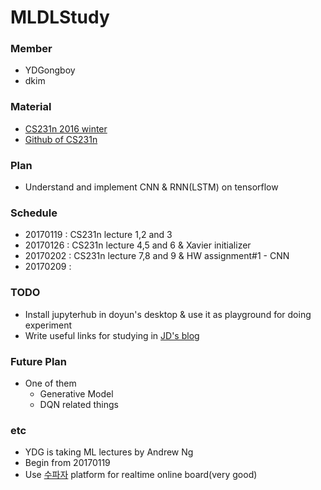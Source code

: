 # MLDLStudy

### Member
- YDGongboy
- dkim

### Material
- [CS231n 2016 winter](https://www.youtube.com/playlist?list=PLLvH2FwAQhnpj1WEB-jHmPuUeQ8mX-XXG)
- [Github of CS231n](https://github.com/cs231n)

### Plan
- Understand and implement CNN & RNN(LSTM) on tensorflow

### Schedule
- 20170119
  : CS231n lecture 1,2 and 3
- 20170126
  : CS231n lecture 4,5 and 6 & Xavier initializer
- 20170202
  : CS231n lecture 7,8 and 9 & HW assignment#1 - CNN
- 20170209
  :


### TODO
- Install jupyterhub in doyun's desktop & use it as playground for doing experiment
- Write useful links for studying in [JD's blog](https://infinite-springs-66529.herokuapp.com/)

### Future Plan
- One of them
  - Generative Model
  - DQN related things

### etc
- YDG is taking ML lectures by Andrew Ng
- Begin from 20170119
- Use [수파자](https://supaja.com/#/my_profile) platform for realtime online board(very good)
